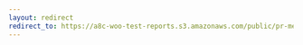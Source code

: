 ```yaml
---
layout: redirect
redirect_to: https://a8c-woo-test-reports.s3.amazonaws.com/public/pr-merge/43784/e2e/index.html
---
```

